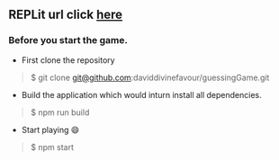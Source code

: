 ## REPLit url click [here](https://replit.com/@DivinefavourDav/guessingGame)


### Before you start the game.

* First clone the repository
> $ git clone git@github.com:daviddivinefavour/guessingGame.git
* Build the application which would inturn install all dependencies.
> $ npm run build
* Start playing :smile:
> $ npm start